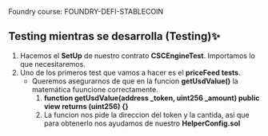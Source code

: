 Foundry course: FOUNDRY-DEFI-STABLECOIN

## Testing mientras se desarrolla (Testing)✨
1. Hacemos el **SetUp** de nuestro contrato **CSCEngineTest**. Importamos lo que necesitaremos.
2. Uno de los primeros test que vamos a hacer es el **priceFeed tests**.
    - Queremos asegurarnos de que en la funcion **getUsdValue()** la matemática fuuncione correctamente.
      1.  **function getUsdValue(address _token, uint256 _amount) public view returns (uint256) {}**
      2.  La funcion nos pide la direccion del token y la cantida, asi que para obtenerlo nos ayudamos de nuestro **HelperConfig.sol**

    